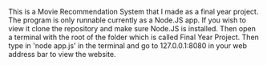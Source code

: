 This is a Movie Recommendation System that I made as a final year project. The program is only runnable currently as a Node.JS app. If you wish to view it clone the repository and make sure Node.JS is installed. Then open a terminal with the root of the folder which is called Final Year Project. Then type in 'node app.js' in the terminal and go to 127.0.0.1:8080 in your web address bar to view the website.
